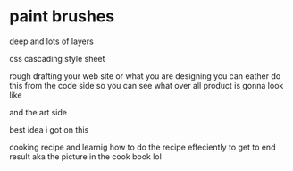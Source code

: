 # paint brushes

deep and lots of layers 

css  cascading style sheet

rough drafting your web site or what you are designing 
you can eather do this from the code side so you can see what over all product is gonna look like 

and the art side

best idea i got on this 

cooking recipe and learnig how to do the recipe effeciently to get to end result
aka the picture in the cook book lol


